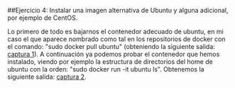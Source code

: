 ##Ejercicio 4: Instalar una imagen alternativa de Ubuntu y alguna adicional, por ejemplo de CentOS.

Lo primero de todo es bajarnos el contenedor adecuado de ubuntu, en mi caso el que aparece nombrado como tal en los repositorios de docker con el comando: "sudo docker pull ubuntu" (obteniendo la siguiente salida: [captura 1](https://github.com/manuelbr/ejercicios_CC/blob/master/tema_4/ejercicio_4/imagenes/ej4_1.png)). A continuación ya podemos probar el contenedor que hemos instalado, viendo por ejemplo la estructura de directorios del home de ubuntu con la orden: "sudo docker run -it ubuntu ls". Obtenemos la siguiente salida: [captura 2](https://github.com/manuelbr/ejercicios_CC/blob/master/tema_4/ejercicio_4/imagenes/ej4_2.png).

